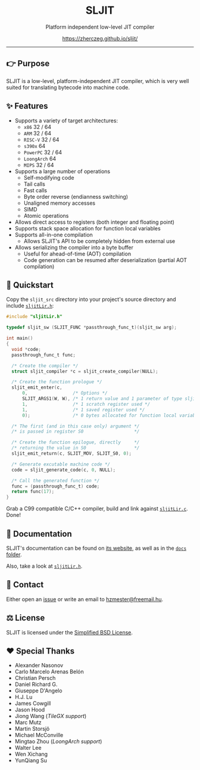 <div align="center">

# SLJIT

Platform independent low-level JIT compiler

https://zherczeg.github.io/sljit/

</div>

---

## 👉 Purpose

SLJIT is a low-level, platform-independent JIT compiler, which is very well suited for translating bytecode into machine code.

## ✨ Features

- Supports a variety of target architectures:
  - `x86` 32 / 64
  - `ARM` 32 / 64
  - `RISC-V` 32 / 64
  - `s390x` 64
  - `PowerPC` 32 / 64
  - `LoongArch` 64
  - `MIPS` 32 / 64
- Supports a large number of operations
    - Self-modifying code
    - Tail calls
    - Fast calls
    - Byte order reverse (endianness switching)
    - Unaligned memory accesses
    - SIMD
    - Atomic operations
- Allows direct access to registers (both integer and floating point)
- Supports stack space allocation for function local variables
- Supports all-in-one compilation
  - Allows SLJIT's API to be completely hidden from external use
- Allows serializing the compiler into a byte buffer
    - Useful for ahead-of-time (AOT) compilation
    - Code generation can be resumed after deserialization (partial AOT compilation)

## 🚀 Quickstart

Copy the `sljit_src` directory into your project's source directory and include [`sljitLir.h`](./sljit_src/sljitLir.h):

```c
#include "sljitLir.h"

typedef sljit_sw (SLJIT_FUNC *passthrough_func_t)(sljit_sw arg);

int main()
{
  void *code;
  passthrough_func_t func;

  /* Create the compiler */
  struct sljit_compiler *c = sljit_create_compiler(NULL);

  /* Create the function prologue */
  sljit_emit_enter(c,
      0,                 /* Options */
      SLJIT_ARGS1(W, W), /* 1 return value and 1 parameter of type sljit_sw */
      1,                 /* 1 scratch register used */
      1,                 /* 1 saved register used */
      0);                /* 0 bytes allocated for function local variables */

  /* The first (and in this case only) argument */
  /* is passed in register S0                   */

  /* Create the function epilogue, directly     */
  /* returning the value in S0                  */
  sljit_emit_return(c, SLJIT_MOV, SLJIT_S0, 0);

  /* Generate excutable machine code */
  code = sljit_generate_code(c, 0, NULL);

  /* Call the generated function */
  func = (passthrough_func_t) code;
  return func(17);
}
```

Grab a C99 compatible C/C++ compiler, build and link against [`sljitLir.c`](./sljit_src/sljitLir.c). Done!

## 📖 Documentation

SLJIT's documentation can be found on [its website](https://zherczeg.github.io/sljit/), as well as in the [`docs` folder](./docs/).

Also, take a look at [`sljitLir.h`](./sljit_src/sljitLir.h).

## 📨 Contact

Either open an [issue](https://github.com/zherczeg/sljit/issues) or write an email to hzmester@freemail.hu.

## ⚖️ License

SLJIT is licensed under the [Simplified BSD License](./LICENSE).

## ❤️ Special Thanks

- Alexander Nasonov
- Carlo Marcelo Arenas Belón
- Christian Persch
- Daniel Richard G.
- Giuseppe D'Angelo
- H.J. Lu
- James Cowgill
- Jason Hood
- Jiong Wang (*TileGX support*)
- Marc Mutz
- Martin Storsjö
- Michael McConville
- Mingtao Zhou (*LoongArch support*)
- Walter Lee
- Wen Xichang
- YunQiang Su
